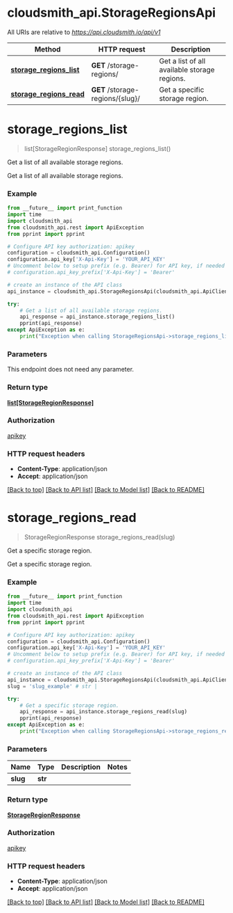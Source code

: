 # cloudsmith_api.StorageRegionsApi

All URIs are relative to *https://api.cloudsmith.io/api/v1*

Method | HTTP request | Description
------------- | ------------- | -------------
[**storage_regions_list**](StorageRegionsApi.md#storage_regions_list) | **GET** /storage-regions/ | Get a list of all available storage regions.
[**storage_regions_read**](StorageRegionsApi.md#storage_regions_read) | **GET** /storage-regions/{slug}/ | Get a specific storage region.


# **storage_regions_list**
> list[StorageRegionResponse] storage_regions_list()

Get a list of all available storage regions.

Get a list of all available storage regions.

### Example
```python
from __future__ import print_function
import time
import cloudsmith_api
from cloudsmith_api.rest import ApiException
from pprint import pprint

# Configure API key authorization: apikey
configuration = cloudsmith_api.Configuration()
configuration.api_key['X-Api-Key'] = 'YOUR_API_KEY'
# Uncomment below to setup prefix (e.g. Bearer) for API key, if needed
# configuration.api_key_prefix['X-Api-Key'] = 'Bearer'

# create an instance of the API class
api_instance = cloudsmith_api.StorageRegionsApi(cloudsmith_api.ApiClient(configuration))

try:
    # Get a list of all available storage regions.
    api_response = api_instance.storage_regions_list()
    pprint(api_response)
except ApiException as e:
    print("Exception when calling StorageRegionsApi->storage_regions_list: %s\n" % e)
```

### Parameters
This endpoint does not need any parameter.

### Return type

[**list[StorageRegionResponse]**](StorageRegionResponse.md)

### Authorization

[apikey](../README.md#apikey)

### HTTP request headers

 - **Content-Type**: application/json
 - **Accept**: application/json

[[Back to top]](#) [[Back to API list]](../README.md#documentation-for-api-endpoints) [[Back to Model list]](../README.md#documentation-for-models) [[Back to README]](../README.md)

# **storage_regions_read**
> StorageRegionResponse storage_regions_read(slug)

Get a specific storage region.

Get a specific storage region.

### Example
```python
from __future__ import print_function
import time
import cloudsmith_api
from cloudsmith_api.rest import ApiException
from pprint import pprint

# Configure API key authorization: apikey
configuration = cloudsmith_api.Configuration()
configuration.api_key['X-Api-Key'] = 'YOUR_API_KEY'
# Uncomment below to setup prefix (e.g. Bearer) for API key, if needed
# configuration.api_key_prefix['X-Api-Key'] = 'Bearer'

# create an instance of the API class
api_instance = cloudsmith_api.StorageRegionsApi(cloudsmith_api.ApiClient(configuration))
slug = 'slug_example' # str | 

try:
    # Get a specific storage region.
    api_response = api_instance.storage_regions_read(slug)
    pprint(api_response)
except ApiException as e:
    print("Exception when calling StorageRegionsApi->storage_regions_read: %s\n" % e)
```

### Parameters

Name | Type | Description  | Notes
------------- | ------------- | ------------- | -------------
 **slug** | **str**|  | 

### Return type

[**StorageRegionResponse**](StorageRegionResponse.md)

### Authorization

[apikey](../README.md#apikey)

### HTTP request headers

 - **Content-Type**: application/json
 - **Accept**: application/json

[[Back to top]](#) [[Back to API list]](../README.md#documentation-for-api-endpoints) [[Back to Model list]](../README.md#documentation-for-models) [[Back to README]](../README.md)

